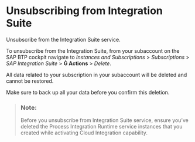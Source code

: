 <!-- loio74947c80468c4256b174e27c72ca4a87 -->

<link rel="stylesheet" type="text/css" href="../css/sap-icons.css"/>

# Unsubscribing from Integration Suite

Unsubscribe from the Integration Suite service.

To unsubscribe from the Integration Suite, from your subaccount on the SAP BTP cockpit navigate to *Instances and Subscriptions* \> *Subscriptions* \> *SAP Integration Suite* \> **<span class="SAP-icons"></span> Actions** \> *Delete*.

All data related to your subscription in your subaccount will be deleted and cannot be restored.

Make sure to back up all your data before you confirm this deletion.

> ### Note:  
> Before you unsubscribe from Integration Suite service, ensure you’ve deleted the Process Integration Runtime service instances that you created while activating Cloud Integration capability.

